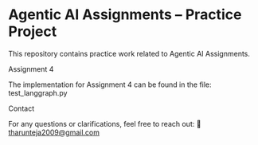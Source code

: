 # Agentic AI Assignments – Practice Project

This repository contains practice work related to Agentic AI Assignments.

Assignment 4

The implementation for Assignment 4 can be found in the file:
test_langgraph.py

Contact

For any questions or clarifications, feel free to reach out:
📧 tharunteja2009@gmail.com
